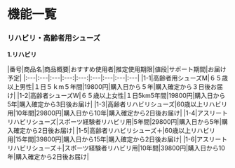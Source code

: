 # 機能一覧
### リハビリ・高齢者用シューズ
**1.リハビリ**

|番号|商品名|商品概要|おすすめ使用者|推定使用期限|値段|サポート期間|お届け予定|
|:---|:---|:---|:---:|:---:|:---|:---|:---|:---|
|1-1|高齢者用シューズM|６５歳以上男性|１日５ｋm５年間|19800円|購入日から５年|購入確定から３日後お届け|
|1-2|高齢者シューズW|６５歳以上女性|１日5km5年間|19800円|購入日から5年|購入確定から3日後お届け|
|1-3|高齢者リハビリシューズ|60歳以上リハビリ用|10年間|29800円|購入日から10年|購入確定から2日後お届け|
|1-4|アスリートリハビリシューズ|スポーツ経験者リハビリ用|5年間|29800円|購入日から5年|購入確定から2日後お届け|
|1-5|高齢者リハビリシューズ＋|60歳以上リハビリ用|15年間|39800円|購入日から15年|購入確定から2日後お届け|
|1-6|アスリートリハビリシューズ＋|スポーツ経験者リハビリ用|10年間|39800円|購入日から10年|購入確定から2日後お届け|
